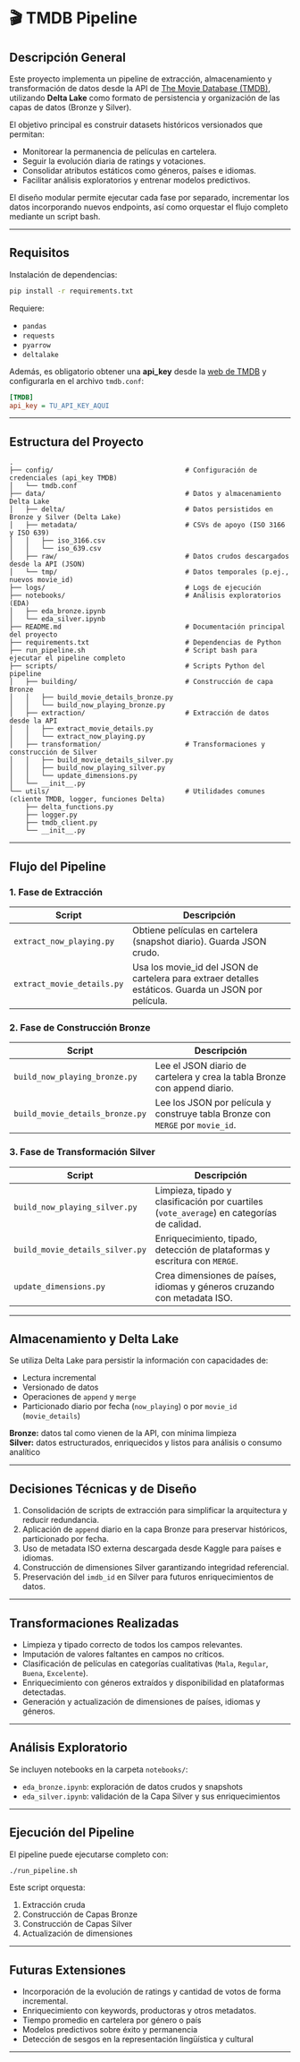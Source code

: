 # 🎬 TMDB Pipeline

## Descripción General

Este proyecto implementa un pipeline de extracción, almacenamiento y transformación de datos desde la API de [The Movie Database (TMDB)](https://www.themoviedb.org/), utilizando **Delta Lake** como formato de persistencia y organización de las capas de datos (Bronze y Silver).

El objetivo principal es construir datasets históricos versionados que permitan:

- Monitorear la permanencia de películas en cartelera.
- Seguir la evolución diaria de ratings y votaciones.
- Consolidar atributos estáticos como géneros, países e idiomas.
- Facilitar análisis exploratorios y entrenar modelos predictivos.

El diseño modular permite ejecutar cada fase por separado, incrementar los datos incorporando nuevos endpoints, así como orquestar el flujo completo mediante un script bash.

---

## Requisitos

Instalación de dependencias:

```bash
pip install -r requirements.txt
```

Requiere:
- `pandas`
- `requests`
- `pyarrow`
- `deltalake`

Además, es obligatorio obtener una **api_key** desde la [web de TMDB](https://www.themoviedb.org/) y configurarla en el archivo `tmdb.conf`:

```ini
[TMDB]
api_key = TU_API_KEY_AQUI
```

---

## Estructura del Proyecto

```
.
├── config/                                 # Configuración de credenciales (api_key TMDB)
│   └── tmdb.conf
├── data/                                   # Datos y almacenamiento Delta Lake
│   ├── delta/                              # Datos persistidos en Bronze y Silver (Delta Lake)
│   ├── metadata/                           # CSVs de apoyo (ISO 3166 y ISO 639)
│   │   ├── iso_3166.csv
│   │   └── iso_639.csv
│   ├── raw/                                # Datos crudos descargados desde la API (JSON)
│   └── tmp/                                # Datos temporales (p.ej., nuevos movie_id)
├── logs/                                   # Logs de ejecución
├── notebooks/                              # Análisis exploratorios (EDA)
│   ├── eda_bronze.ipynb
│   └── eda_silver.ipynb
├── README.md                               # Documentación principal del proyecto
├── requirements.txt                        # Dependencias de Python
├── run_pipeline.sh                         # Script bash para ejecutar el pipeline completo
├── scripts/                                # Scripts Python del pipeline
│   ├── building/                           # Construcción de capa Bronze
│   │   ├── build_movie_details_bronze.py
│   │   └── build_now_playing_bronze.py
│   ├── extraction/                         # Extracción de datos desde la API
│   │   ├── extract_movie_details.py
│   │   └── extract_now_playing.py
│   ├── transformation/                     # Transformaciones y construcción de Silver
│   │   ├── build_movie_details_silver.py
│   │   ├── build_now_playing_silver.py
│   │   └── update_dimensions.py
│   └── __init__.py
└── utils/                                  # Utilidades comunes (cliente TMDB, logger, funciones Delta)
    ├── delta_functions.py
    ├── logger.py
    ├── tmdb_client.py
    └── __init__.py

```

---

## Flujo del Pipeline

### 1. Fase de Extracción

| Script                        | Descripción |
|-------------------------------|-------------|
| `extract_now_playing.py`      | Obtiene películas en cartelera (snapshot diario). Guarda JSON crudo. |
| `extract_movie_details.py`    | Usa los movie_id del JSON de cartelera para extraer detalles estáticos. Guarda un JSON por película. |

### 2. Fase de Construcción Bronze

| Script                          | Descripción |
|---------------------------------|-------------|
| `build_now_playing_bronze.py`   | Lee el JSON diario de cartelera y crea la tabla Bronze con append diario. |
| `build_movie_details_bronze.py` | Lee los JSON por película y construye tabla Bronze con `MERGE` por `movie_id`. |

### 3. Fase de Transformación Silver

| Script                          | Descripción |
|---------------------------------|-------------|
| `build_now_playing_silver.py`   | Limpieza, tipado y clasificación por cuartiles (`vote_average`) en categorías de calidad. |
| `build_movie_details_silver.py` | Enriquecimiento, tipado, detección de plataformas y escritura con `MERGE`. |
| `update_dimensions.py`          | Crea dimensiones de países, idiomas y géneros cruzando con metadata ISO. |

---

## Almacenamiento y Delta Lake

Se utiliza Delta Lake para persistir la información con capacidades de:

- Lectura incremental
- Versionado de datos
- Operaciones de `append` y `merge`
- Particionado diario por fecha (`now_playing`) o por `movie_id` (`movie_details`)

**Bronze:** datos tal como vienen de la API, con mínima limpieza  
**Silver:** datos estructurados, enriquecidos y listos para análisis o consumo analítico

---

## Decisiones Técnicas y de Diseño

1. Consolidación de scripts de extracción para simplificar la arquitectura y reducir redundancia.
2. Aplicación de `append` diario en la capa Bronze para preservar históricos, particionado por fecha.
3. Uso de metadata ISO externa descargada desde Kaggle para países e idiomas.
4. Construcción de dimensiones Silver garantizando integridad referencial.
5. Preservación del `imdb_id` en Silver para futuros enriquecimientos de datos.

---

## Transformaciones Realizadas

- Limpieza y tipado correcto de todos los campos relevantes.
- Imputación de valores faltantes en campos no críticos.
- Clasificación de películas en categorías cualitativas (`Mala`, `Regular`, `Buena`, `Excelente`).
- Enriquecimiento con géneros extraídos y disponibilidad en plataformas detectadas.
- Generación y actualización de dimensiones de países, idiomas y géneros.

---

## Análisis Exploratorio

Se incluyen notebooks en la carpeta `notebooks/`:

- `eda_bronze.ipynb`: exploración de datos crudos y snapshots
- `eda_silver.ipynb`: validación de la Capa Silver y sus enriquecimientos

---

## Ejecución del Pipeline

El pipeline puede ejecutarse completo con:

```bash
./run_pipeline.sh
```

Este script orquesta:

1. Extracción cruda
2. Construcción de Capas Bronze
3. Construcción de Capas Silver
4. Actualización de dimensiones

---

## Futuras Extensiones

- Incorporación de la evolución de ratings y cantidad de votos de forma incremental.
- Enriquecimiento con keywords, productoras y otros metadatos.
- Tiempo promedio en cartelera por género o país
- Modelos predictivos sobre éxito y permanencia
- Detección de sesgos en la representación lingüística y cultural

---
